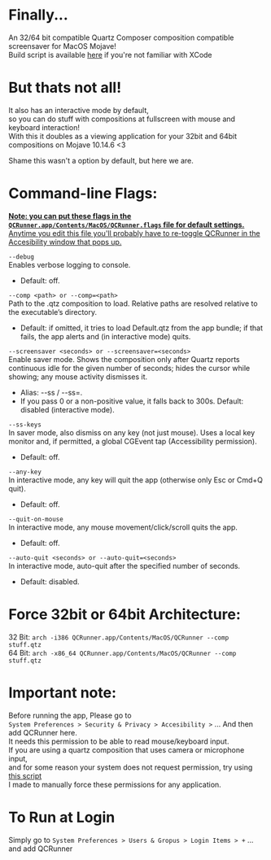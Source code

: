 # Finally... 
An 32/64 bit compatible Quartz Composer composition compatible screensaver for MacOS Mojave! <br>
Build script is available [here](https://github.com/g-l-i-t-c-h-o-r-s-e/QCRunner/blob/main/QCRunner/build.sh) if you're not familiar with XCode

# But thats not all!
It also has an interactive mode by default, <br> so you can do stuff with compositions at fullscreen with mouse and keyboard interaction! <br>
With this it doubles as a viewing application for your 32bit and 64bit compositions on Mojave 10.14.6 <3

Shame this wasn't a option by default, but here we are.

# Command-line Flags:
<ins>**Note: you can put these flags in the `QCRunner.app/Contents/MacOS/QCRunner.flags` file for default settings.**</ins><br>
<ins>Anytime you edit this file you'll probably have to re-toggle QCRunner in the Accesibility window that pops up.</ins>

`--debug` <br>
Enables verbose logging to console. 
- Default: off.

`--comp <path> or --comp=<path>` <br>
Path to the .qtz composition to load. Relative paths are resolved relative to the executable’s directory.
  - Default: if omitted, it tries to load Default.qtz from the app bundle; if that fails, the app alerts and (in interactive mode) quits.

`--screensaver <seconds> or --screensaver=<seconds>` <br>
Enable saver mode. Shows the composition only after Quartz reports continuous idle for the given number of seconds; hides the cursor while showing; any mouse activity dismisses it.
  - Alias: --ss <seconds> / --ss=<seconds>.
  - If you pass 0 or a non-positive value, it falls back to 300s.
Default: disabled (interactive mode).

`--ss-keys` <br>
In saver mode, also dismiss on any key (not just mouse). Uses a local key monitor and, if permitted, a global CGEvent tap (Accessibility permission).
  - Default: off.

`--any-key` <br>
In interactive mode, any key will quit the app (otherwise only Esc or Cmd+Q quit).
  - Default: off.

`--quit-on-mouse` <br>
In interactive mode, any mouse movement/click/scroll quits the app.
  - Default: off.

`--auto-quit <seconds> or --auto-quit=<seconds>` <br>
In interactive mode, auto-quit after the specified number of seconds.
  - Default: disabled.

# Force 32bit or 64bit Architecture:
32 Bit: `arch -i386 QCRunner.app/Contents/MacOS/QCRunner --comp stuff.qtz` <br>
64 Bit: `arch -x86_64 QCRunner.app/Contents/MacOS/QCRunner --comp stuff.qtz`


# Important note:
Before running the app, Please go to <br> 
`System Preferences > Security & Privacy > Accesibility >` ... And then add QCRunner here. <br>
It needs this permission to be able to read mouse/keyboard input. <br>
If you are using a quartz composition that uses camera or microphone input, <br> 
and for some reason your system does not request permission, try using [this script](https://gist.github.com/g-l-i-t-c-h-o-r-s-e/fe1e3215cde369806c9fef50e3b15b30) <br> I made to manually force these permissions for any application.

# To Run at Login
Simply go to `System Preferences > Users & Gropus > Login Items > +` ... and add QCRunner

